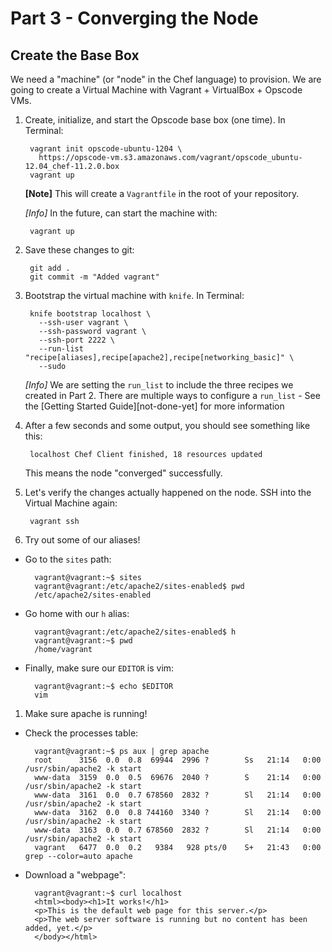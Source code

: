 Part 3 - Converging the Node
============================

Create the Base Box
-------------------
We need a "machine" (or "node" in the Chef language) to provision. We are going to create a Virtual Machine with Vagrant + VirtualBox + Opscode VMs.

1. Create, initialize, and start the Opscode base box (one time). In Terminal:

        vagrant init opscode-ubuntu-1204 \
          https://opscode-vm.s3.amazonaws.com/vagrant/opscode_ubuntu-12.04_chef-11.2.0.box
        vagrant up

    **[Note]** This will create a `Vagrantfile` in the root of your repository.

    *[Info]* In the future, can start the machine with:

        vagrant up

1. Save these changes to git:

        git add .
        git commit -m "Added vagrant"

1. Bootstrap the virtual machine with `knife`. In Terminal:

        knife bootstrap localhost \
          --ssh-user vagrant \
          --ssh-password vagrant \
          --ssh-port 2222 \
          --run-list "recipe[aliases],recipe[apache2],recipe[networking_basic]" \
          --sudo

    *[Info]* We are setting the `run_list` to include the three recipes we created in Part 2. There are multiple ways to configure a `run_list` - See the [Getting Started Guide][not-done-yet] for more information

1. After a few seconds and some output, you should see something like this:

        localhost Chef Client finished, 18 resources updated

    This means the node "converged" successfully.

1. Let's verify the changes actually happened on the node. SSH into the Virtual Machine again:

        vagrant ssh

1. Try out some of our aliases!

  - Go to the `sites` path:

          vagrant@vagrant:~$ sites
          vagrant@vagrant:/etc/apache2/sites-enabled$ pwd
          /etc/apache2/sites-enabled

  - Go home with our `h` alias:

          vagrant@vagrant:/etc/apache2/sites-enabled$ h
          vagrant@vagrant:~$ pwd
          /home/vagrant

  - Finally, make sure our `EDITOR` is vim:

          vagrant@vagrant:~$ echo $EDITOR
          vim

1. Make sure apache is running!

  - Check the processes table:

          vagrant@vagrant:~$ ps aux | grep apache
          root      3156  0.0  0.8  69944  2996 ?        Ss   21:14   0:00 /usr/sbin/apache2 -k start
          www-data  3159  0.0  0.5  69676  2040 ?        S    21:14   0:00 /usr/sbin/apache2 -k start
          www-data  3161  0.0  0.7 678560  2832 ?        Sl   21:14   0:00 /usr/sbin/apache2 -k start
          www-data  3162  0.0  0.8 744160  3340 ?        Sl   21:14   0:00 /usr/sbin/apache2 -k start
          www-data  3163  0.0  0.7 678560  2832 ?        Sl   21:14   0:00 /usr/sbin/apache2 -k start
          vagrant   6477  0.0  0.2   9384   928 pts/0    S+   21:43   0:00 grep --color=auto apache

  - Download a "webpage":

          vagrant@vagrant:~$ curl localhost
          <html><body><h1>It works!</h1>
          <p>This is the default web page for this server.</p>
          <p>The web server software is running but no content has been added, yet.</p>
          </body></html>
